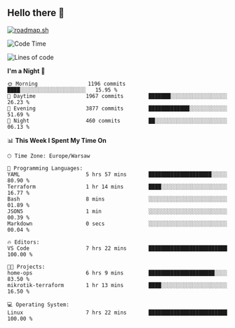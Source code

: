 ## Hello there 👋

[![roadmap.sh](https://roadmap.sh/card/wide/66979ceebf471856f5e911d3?variant=dark)](https://roadmap.sh)

<!--
**vrozaksen/vrozaksen** is a ✨ _special_ ✨ repository because its `README.md` (this file) appears on your GitHub profile.

Here are some ideas to get you started:

- 🔭 I’m currently working on ...
- 🌱 I’m currently learning ...
- 👯 I’m looking to collaborate on ...
- 🤔 I’m looking for help with ...
- 💬 Ask me about ...
- 📫 How to reach me: ...
- 😄 Pronouns: ...
- ⚡ Fun fact: ...
-->

<!--START_SECTION:waka-->
![Code Time](http://img.shields.io/badge/Code%20Time-79%20hrs%2037%20mins-blue)

![Lines of code](https://img.shields.io/badge/From%20Hello%20World%20I%27ve%20Written-400.7%20thousand%20lines%20of%20code-blue)

**I'm a Night 🦉** 

```text
🌞 Morning                1196 commits        ████░░░░░░░░░░░░░░░░░░░░░   15.95 % 
🌆 Daytime                1967 commits        ███████░░░░░░░░░░░░░░░░░░   26.23 % 
🌃 Evening                3877 commits        █████████████░░░░░░░░░░░░   51.69 % 
🌙 Night                  460 commits         ██░░░░░░░░░░░░░░░░░░░░░░░   06.13 % 
```


📊 **This Week I Spent My Time On** 

```text
🕑︎ Time Zone: Europe/Warsaw

💬 Programming Languages: 
YAML                     5 hrs 57 mins       ████████████████████░░░░░   80.90 % 
Terraform                1 hr 14 mins        ████░░░░░░░░░░░░░░░░░░░░░   16.77 % 
Bash                     8 mins              ░░░░░░░░░░░░░░░░░░░░░░░░░   01.89 % 
JSON5                    1 min               ░░░░░░░░░░░░░░░░░░░░░░░░░   00.39 % 
Markdown                 0 secs              ░░░░░░░░░░░░░░░░░░░░░░░░░   00.04 % 

🔥 Editors: 
VS Code                  7 hrs 22 mins       █████████████████████████   100.00 % 

🐱‍💻 Projects: 
home-ops                 6 hrs 9 mins        █████████████████████░░░░   83.50 % 
mikrotik-terraform       1 hr 13 mins        ████░░░░░░░░░░░░░░░░░░░░░   16.50 % 

💻 Operating System: 
Linux                    7 hrs 22 mins       █████████████████████████   100.00 % 
```


<!--END_SECTION:waka-->